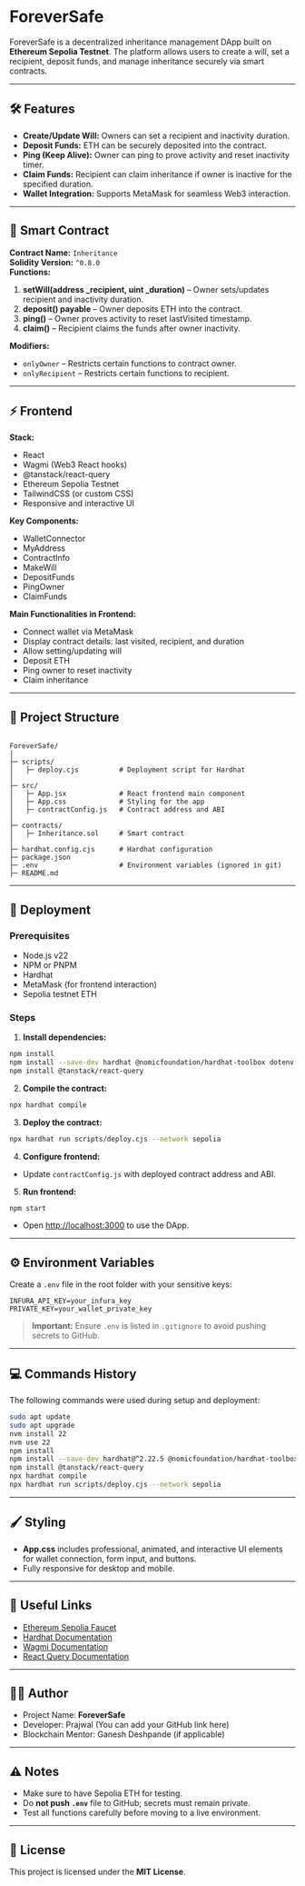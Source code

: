 # ForeverSafe

ForeverSafe is a decentralized inheritance management DApp built on **Ethereum Sepolia Testnet**. The platform allows users to create a will, set a recipient, deposit funds, and manage inheritance securely via smart contracts.

---

## 🛠️ Features

- **Create/Update Will:** Owners can set a recipient and inactivity duration.
- **Deposit Funds:** ETH can be securely deposited into the contract.
- **Ping (Keep Alive):** Owner can ping to prove activity and reset inactivity timer.
- **Claim Funds:** Recipient can claim inheritance if owner is inactive for the specified duration.
- **Wallet Integration:** Supports MetaMask for seamless Web3 interaction.

---

## 📜 Smart Contract

**Contract Name:** `Inheritance`  
**Solidity Version:** `^0.8.0`  
**Functions:**

1. **setWill(address _recipient, uint _duration)** – Owner sets/updates recipient and inactivity duration.
2. **deposit() payable** – Owner deposits ETH into the contract.
3. **ping()** – Owner proves activity to reset lastVisited timestamp.
4. **claim()** – Recipient claims the funds after owner inactivity.

**Modifiers:**

- `onlyOwner` – Restricts certain functions to contract owner.
- `onlyRecipient` – Restricts certain functions to recipient.

---

## ⚡ Frontend

**Stack:**

- React
- Wagmi (Web3 React hooks)
- @tanstack/react-query
- Ethereum Sepolia Testnet
- TailwindCSS (or custom CSS)
- Responsive and interactive UI

**Key Components:**

- WalletConnector
- MyAddress
- ContractInfo
- MakeWill
- DepositFunds
- PingOwner
- ClaimFunds

**Main Functionalities in Frontend:**

- Connect wallet via MetaMask
- Display contract details: last visited, recipient, and duration
- Allow setting/updating will
- Deposit ETH
- Ping owner to reset inactivity
- Claim inheritance

---

## 📁 Project Structure

```

ForeverSafe/
│
├─ scripts/
│   ├─ deploy.cjs          # Deployment script for Hardhat
│
├─ src/
│   ├─ App.jsx             # React frontend main component
│   ├─ App.css             # Styling for the app
│   ├─ contractConfig.js   # Contract address and ABI
│
├─ contracts/
│   ├─ Inheritance.sol     # Smart contract
│
├─ hardhat.config.cjs      # Hardhat configuration
├─ package.json
├─ .env                    # Environment variables (ignored in git)
├─ README.md

````

---

## 🚀 Deployment

### Prerequisites

- Node.js v22
- NPM or PNPM
- Hardhat
- MetaMask (for frontend interaction)
- Sepolia testnet ETH

### Steps

1. **Install dependencies:**

```bash
npm install
npm install --save-dev hardhat @nomicfoundation/hardhat-toolbox dotenv
npm install @tanstack/react-query
````

2. **Compile the contract:**

```bash
npx hardhat compile
```

3. **Deploy the contract:**

```bash
npx hardhat run scripts/deploy.cjs --network sepolia
```

4. **Configure frontend:**

* Update `contractConfig.js` with deployed contract address and ABI.

5. **Run frontend:**

```bash
npm start
```

* Open [http://localhost:3000](http://localhost:3000) to use the DApp.

---

## ⚙️ Environment Variables

Create a `.env` file in the root folder with your sensitive keys:

```
INFURA_API_KEY=your_infura_key
PRIVATE_KEY=your_wallet_private_key
```

> **Important:** Ensure `.env` is listed in `.gitignore` to avoid pushing secrets to GitHub.

---

## 💻 Commands History

The following commands were used during setup and deployment:

```bash
sudo apt update
sudo apt upgrade
nvm install 22
nvm use 22
npm install
npm install --save-dev hardhat@^2.22.5 @nomicfoundation/hardhat-toolbox dotenv
npm install @tanstack/react-query
npx hardhat compile
npx hardhat run scripts/deploy.cjs --network sepolia
```

---

## 🖌️ Styling

* **App.css** includes professional, animated, and interactive UI elements for wallet connection, form input, and buttons.
* Fully responsive for desktop and mobile.

---

## 🔗 Useful Links

* [Ethereum Sepolia Faucet](https://sepoliafaucet.com/)
* [Hardhat Documentation](https://hardhat.org/getting-started/)
* [Wagmi Documentation](https://wagmi.sh/)
* [React Query Documentation](https://tanstack.com/query/latest)

---

## 🧑‍💻 Author

* Project Name: **ForeverSafe**
* Developer: Prajwal (You can add your GitHub link here)
* Blockchain Mentor: Ganesh Deshpande (if applicable)

---

## ⚠️ Notes

* Make sure to have Sepolia ETH for testing.
* Do **not push `.env`** file to GitHub; secrets must remain private.
* Test all functions carefully before moving to a live environment.

---

## 📄 License

This project is licensed under the **MIT License**.


